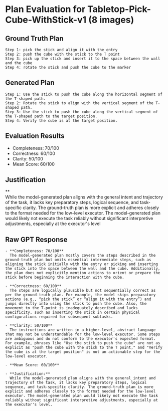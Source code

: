 # Plan Evaluation for Tabletop-Pick-Cube-WithStick-v1 (8 images)

## Ground Truth Plan
```
Step 1: pick the stick and align it with the entry 
Step 2: push the cube with the stick to the T point
Step 3: pick up the stick and insert it to the space between the wall and the cube
Step 4: rotate the stick and push the cube to the marker
```

## Generated Plan
```
Step 1: Use the stick to push the cube along the horizontal segment of the T-shaped path.
Step 2: Rotate the stick to align with the vertical segment of the T-shaped path.
Step 3: Use the stick to push the cube along the vertical segment of the T-shaped path to the target position.
Step 4: Verify the cube is at the target position.
```

## Evaluation Results
- Completeness: 70/100
- Correctness: 60/100
- Clarity: 50/100
- Mean Score: 60/100

## Justification
**  
  While the model-generated plan aligns with the general intent and trajectory of the task, it lacks key preparatory steps, logical sequence, and task-specific clarity. The ground-truth plan is more explicit and adheres closely to the format needed for the low-level executor. The model-generated plan would likely not execute the task reliably without significant interpretive adjustments, especially at the executor's level

## Raw GPT Response
```
- **Completeness: 70/100**  
  The model-generated plan mostly covers the steps described in the ground-truth plan but omits essential intermediate steps, such as aligning the stick initially with the entry or picking and inserting the stick into the space between the wall and the cube. Additionally, the plan does not explicitly mention actions to orient or prepare the stick before beginning the interaction with the cube.

- **Correctness: 60/100**  
  The steps are logically plausible but not sequentially correct as per the ground-truth plan. For example, the model skips preparatory actions (e.g., “pick the stick” or “align it with the entry”) and jumps directly into using the stick to push the cube. Also, the movement to the T-point is inadequately described and lacks specificity, such as inserting the stick in certain physical configurations required for subsequent subtasks.

- **Clarity: 50/100**  
  The instructions are written in a higher-level, abstract language that may not be understandable for the low-level executor. Some steps are ambiguous and do not conform to the executor's expected format. For example, phrases like "Use the stick to push the cube" are not as explicit as "push the cube with the stick to the T point," and "Verify the cube is at the target position" is not an actionable step for the low-level executor.

- **Mean Score: 60/100**  

- **Justification:**  
  While the model-generated plan aligns with the general intent and trajectory of the task, it lacks key preparatory steps, logical sequence, and task-specific clarity. The ground-truth plan is more explicit and adheres closely to the format needed for the low-level executor. The model-generated plan would likely not execute the task reliably without significant interpretive adjustments, especially at the executor's level.
```
